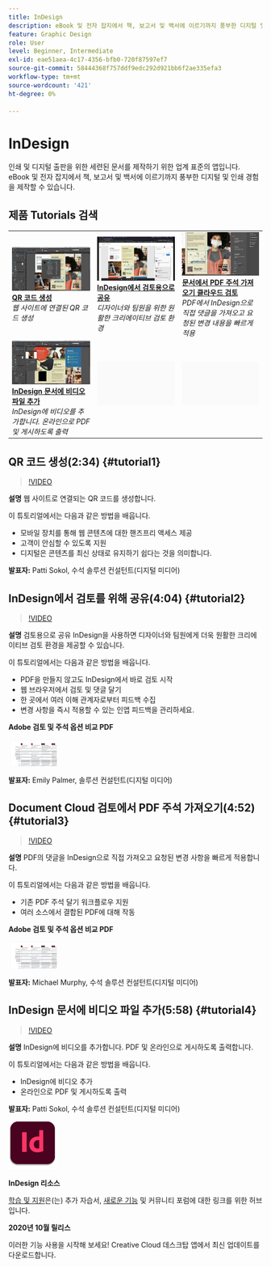 ```yaml
---
title: InDesign
description: eBook 및 전자 잡지에서 책, 보고서 및 백서에 이르기까지 풍부한 디지털 및 인쇄 경험을 제작합니다.
feature: Graphic Design
role: User
level: Beginner, Intermediate
exl-id: eae51aea-4c17-4356-bfb0-720f87597ef7
source-git-commit: 58444368f757ddf9edc292d921bb6f2ae335efa3
workflow-type: tm+mt
source-wordcount: '421'
ht-degree: 0%

---
```


# InDesign

인쇄 및 디지털 출판을 위한 세련된 문서를 제작하기 위한 업계 표준의 앱입니다. eBook 및 전자 잡지에서 책, 보고서 및 백서에 이르기까지 풍부한 디지털 및 인쇄 경험을 제작할 수 있습니다.

## 제품 Tutorials 검색

<table style="table-layout:fixed">
<tr>
 <td>
    <a href="indesign.md#tutorial1">
        <img alt="QR 코드 생성" src="../assets/InDesign_qrCodes_sokol_thumbnail.jpg" />
    </a>
    <div>
    <a href="indesign.md#tutorial1"><strong>QR 코드 생성</strong></a>
    </div>
    <em>웹 사이트에 연결된 QR 코드 생성</em>
    <br>
  </td>
  <td>
   <a href="indesign.md#tutorial2">
      <img alt="InDesign에서 검토용으로 공유" src="../assets/indesign_shareforreview_palmer_thumbnail.jpg" />
   </a>
    <div>
   <a href="indesign.md#tutorial2"><strong>InDesign에서 검토용으로 공유</strong></a>
    </div>
    <em>디자이너와 팀원을 위한 원활한 크리에이티브 검토 환경</em>
    <br>
  </td>
  <td>
    <a href="indesign.md#tutorial3">
        <img alt="문서에서 PDF 주석 가져오기 
클라우드 검토" src="../assets/indesign_pdfcomments_murphy_thumbnail.jpg" />
    </a>
    <div>
    <a href="indesign.md#tutorial3"><strong>문서에서 PDF 주석 가져오기 
클라우드 검토</strong></a>
    </div>
    <em>PDF에서 InDesign으로 직접 댓글을 가져오고 요청된 변경 내용을 빠르게 적용</em>
    <br>
  </td>
</tr>
<tr>
<td>
   <a href="indesign.md#tutorial4">
      <img alt="InDesign 문서에 비디오 파일 추가" src="../assets/indesign_video_sokol_thumbnail.jpg" />
   </a>
    <div>
   <a href="indesign.md#tutorial4"><strong>InDesign 문서에 비디오 파일 추가</strong></a>
    </div>
    <em>InDesign에 비디오를 추가합니다. 온라인으로 PDF 및 게시하도록 출력</em>
    <br>
  </td>
 <td>
    <img alt="스페이서" src="../assets/Gray_thumbnail.png" />
    <div>
    <br>
 </td>
 <td>
    <img alt="스페이서" src="../assets/Gray_thumbnail.png" />
    <div>
    <br>
 </td>
</tr>
</table>

## QR 코드 생성(2:34) {#tutorial1}

>[!VIDEO](https://video.tv.adobe.com/v/326818?hidetitle=true)

**설명**
웹 사이트로 연결되는 QR 코드를 생성합니다.

이 튜토리얼에서는 다음과 같은 방법을 배웁니다.
* 모바일 장치를 통해 웹 콘텐츠에 대한 핸즈프리 액세스 제공
* 고객이 안심할 수 있도록 지원
* 디지털은 콘텐츠를 최신 상태로 유지하기 쉽다는 것을 의미합니다.

**발표자:**
Patti Sokol, 수석 솔루션 컨설턴트(디지털 미디어)

## InDesign에서 검토를 위해 공유(4:04) {#tutorial2}

>[!VIDEO](https://video.tv.adobe.com/v/326824?hidetitle=true)

**설명**
검토용으로 공유 InDesign을 사용하면 디자이너와 팀원에게 더욱 원활한 크리에이티브 검토 환경을 제공할 수 있습니다.

이 튜토리얼에서는 다음과 같은 방법을 배웁니다.
* PDF을 만들지 않고도 InDesign에서 바로 검토 시작
* 웹 브라우저에서 검토 및 댓글 달기
* 한 곳에서 여러 이해 관계자로부터 피드백 수집
* 변경 사항을 즉시 적용할 수 있는 인앱 피드백을 관리하세요.

**Adobe 검토 및 주석 옵션 비교 PDF**

[![비교 이미지](../assets/ComparisonPDF_thumbnail_96.png)](../assets/Adobe_Review_and_Comment_Comparisons.pdf)

**발표자:**
Emily Palmer, 솔루션 컨설턴트(디지털 미디어)

## Document Cloud 검토에서 PDF 주석 가져오기(4:52) {#tutorial3}

>[!VIDEO](https://video.tv.adobe.com/v/326959?hidetitle=true)

**설명**
PDF의 댓글을 InDesign으로 직접 가져오고 요청된 변경 사항을 빠르게 적용합니다.

이 튜토리얼에서는 다음과 같은 방법을 배웁니다.
* 기존 PDF 주석 달기 워크플로우 지원
* 여러 소스에서 결합된 PDF에 대해 작동

**Adobe 검토 및 주석 옵션 비교 PDF**

[![비교 이미지](../assets/ComparisonPDF_thumbnail_96.png)](../assets/Adobe_Review_and_Comment_Comparisons.pdf)

**발표자:**
Michael Murphy, 수석 솔루션 컨설턴트(디지털 미디어)

## InDesign 문서에 비디오 파일 추가(5:58) {#tutorial4}

>[!VIDEO](https://video.tv.adobe.com/v/326757?hidetitle=true)

**설명**
InDesign에 비디오를 추가합니다. PDF 및 온라인으로 게시하도록 출력합니다.

이 튜토리얼에서는 다음과 같은 방법을 배웁니다.
* InDesign에 비디오 추가
* 온라인으로 PDF 및 게시하도록 출력

**발표자:**
Patti Sokol, 수석 솔루션 컨설턴트(디지털 미디어)

![InDesignLogo](../assets/id_appicon_96.png)

**InDesign 리소스**

[학습 및 지원](https://helpx.adobe.com/kr/support/indesign.html)은(는) 추가 자습서, [새로운 기능](https://helpx.adobe.com/kr/indesign/user-guide.html/indesign/using/whats-new.ug.html) 및 커뮤니티 포럼에 대한 링크를 위한 허브입니다.

**2020년 10월 릴리스**

이러한 기능 사용을 시작해 보세요! Creative Cloud 데스크탑 앱에서 최신 업데이트를 다운로드합니다.
